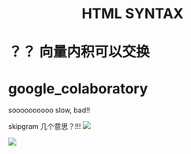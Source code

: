 <h1 align='center' color='red'>HTML SYNTAX<h1>

？？ 向量内积可以交换

# google_colaboratory

soooooooooo slow, bad!!


skipgram 几个意思？!!!
![](https://i.loli.net/2018/11/08/5be44094a5593.png)


![](https://i.loli.net/2018/11/15/5bed3de062824.jpg)
